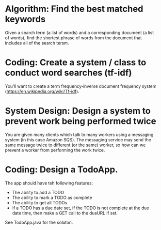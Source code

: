 # Algorithm: Find the best matched keywords

Given a search term (a list of words) and a corresponding document (a list of words), find the shortest phrase of words from the document that includes all of the search tersm.

# Coding: Create a system / class to conduct word searches (tf-idf)

You'll want to create a term frequency-inverse document frequency system (https://en.wikipedia.org/wiki/Tf-idf).

# System Design: Design a system to prevent work being performed twice

You are given many clients which talk to many workers using a messaging system (in this case Amazon SQS). The messaging service may send the same message twice to different (or the same) worker, so how can we prevent a worker from performing the work twice.

# Coding: Design a TodoApp.

The app should have teh following features:
- The ability to add a TODO
- The ability to mark a TODO as complete
- The ability to get all TODOs
- If a TODO has a due date set, if the TODO is not complete at the due date time, then make a GET call to the dueURL if set.

See TodoApp.java for the soluton. 